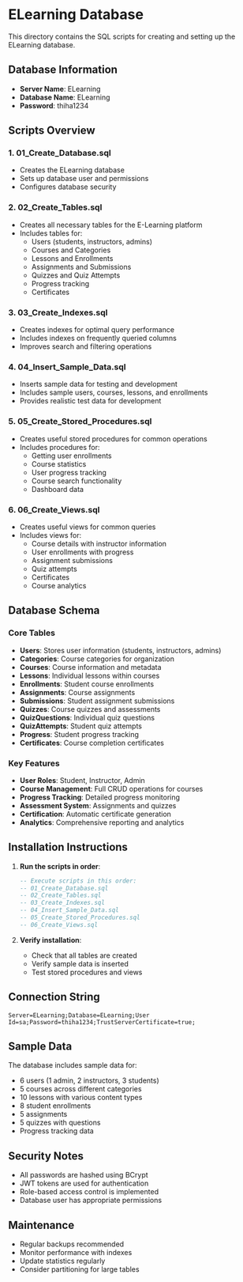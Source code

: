 # ELearning Database

This directory contains the SQL scripts for creating and setting up the ELearning database.

## Database Information
- **Server Name**: ELearning
- **Database Name**: ELearning
- **Password**: thiha1234

## Scripts Overview

### 1. 01_Create_Database.sql
- Creates the ELearning database
- Sets up database user and permissions
- Configures database security

### 2. 02_Create_Tables.sql
- Creates all necessary tables for the E-Learning platform
- Includes tables for:
  - Users (students, instructors, admins)
  - Courses and Categories
  - Lessons and Enrollments
  - Assignments and Submissions
  - Quizzes and Quiz Attempts
  - Progress tracking
  - Certificates

### 3. 03_Create_Indexes.sql
- Creates indexes for optimal query performance
- Includes indexes on frequently queried columns
- Improves search and filtering operations

### 4. 04_Insert_Sample_Data.sql
- Inserts sample data for testing and development
- Includes sample users, courses, lessons, and enrollments
- Provides realistic test data for development

### 5. 05_Create_Stored_Procedures.sql
- Creates useful stored procedures for common operations
- Includes procedures for:
  - Getting user enrollments
  - Course statistics
  - User progress tracking
  - Course search functionality
  - Dashboard data

### 6. 06_Create_Views.sql
- Creates useful views for common queries
- Includes views for:
  - Course details with instructor information
  - User enrollments with progress
  - Assignment submissions
  - Quiz attempts
  - Certificates
  - Course analytics

## Database Schema

### Core Tables
- **Users**: Stores user information (students, instructors, admins)
- **Categories**: Course categories for organization
- **Courses**: Course information and metadata
- **Lessons**: Individual lessons within courses
- **Enrollments**: Student course enrollments
- **Assignments**: Course assignments
- **Submissions**: Student assignment submissions
- **Quizzes**: Course quizzes and assessments
- **QuizQuestions**: Individual quiz questions
- **QuizAttempts**: Student quiz attempts
- **Progress**: Student progress tracking
- **Certificates**: Course completion certificates

### Key Features
- **User Roles**: Student, Instructor, Admin
- **Course Management**: Full CRUD operations for courses
- **Progress Tracking**: Detailed progress monitoring
- **Assessment System**: Assignments and quizzes
- **Certification**: Automatic certificate generation
- **Analytics**: Comprehensive reporting and analytics

## Installation Instructions

1. **Run the scripts in order**:
   ```sql
   -- Execute scripts in this order:
   -- 01_Create_Database.sql
   -- 02_Create_Tables.sql
   -- 03_Create_Indexes.sql
   -- 04_Insert_Sample_Data.sql
   -- 05_Create_Stored_Procedures.sql
   -- 06_Create_Views.sql
   ```

2. **Verify installation**:
   - Check that all tables are created
   - Verify sample data is inserted
   - Test stored procedures and views

## Connection String
```
Server=ELearning;Database=ELearning;User Id=sa;Password=thiha1234;TrustServerCertificate=true;
```

## Sample Data
The database includes sample data for:
- 6 users (1 admin, 2 instructors, 3 students)
- 5 courses across different categories
- 10 lessons with various content types
- 8 student enrollments
- 5 assignments
- 5 quizzes with questions
- Progress tracking data

## Security Notes
- All passwords are hashed using BCrypt
- JWT tokens are used for authentication
- Role-based access control is implemented
- Database user has appropriate permissions

## Maintenance
- Regular backups recommended
- Monitor performance with indexes
- Update statistics regularly
- Consider partitioning for large tables
